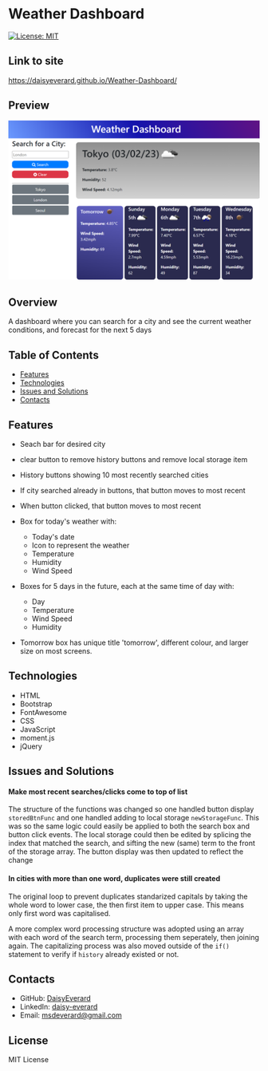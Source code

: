 # Weather Dashboard
[![License: MIT](https://img.shields.io/badge/License-MIT-yellow.svg)](https://opensource.org/licenses/MIT)

## Link to site

https://daisyeverard.github.io/Weather-Dashboard/

## Preview

<p align="center">
  <img src="./assets/images/preview.png" width="700" alt="screenshot of site">
</p>

## Overview

A dashboard where you can search for a city and see the current weather conditions, and forecast for the next 5 days

## Table of Contents

- [Features](#features)
- [Technologies](#technologies)
- [Issues and Solutions](#issues-and-solutions)
- [Contacts](#contacts)

## Features

- Seach bar for desired city
- clear button to remove history buttons and remove local storage item
- History buttons showing 10 most recently searched cities
- If city searched already in buttons, that button moves to most recent
- When button clicked, that button moves to most recent
- Box for today's weather with: 
    - Today's date
    - Icon to represent the weather
    - Temperature
    - Humidity
    - Wind Speed

- Boxes for 5 days in the future, each at the same time of day with:
    - Day
    - Temperature
    - Wind Speed
    - Humidity

- Tomorrow box has unique title 'tomorrow', different colour, and larger size on most screens. 

## Technologies

- HTML
- Bootstrap
- FontAwesome
- CSS
- JavaScript
- moment.js
- jQuery

## Issues and Solutions

#### Make most recent searches/clicks come to top of list

The structure of the functions was changed so one handled button display `storedBtnFunc` and one handled adding to local storage `newStorageFunc`. This was so the same logic could easily be applied to both the search box and button click events. 
The local storage could then be edited by splicing the index that matched the search, and sifting the new (same) term to the front of the storage array. 
The button display was then updated to reflect the change

#### In cities with more than one word, duplicates were still created

The original loop to prevent duplicates standarized capitals by taking the whole word to lower case, the then first item to upper case. This means only first word was capitalised. 

A more complex word processing structure was adopted using an array with each word of the search term, processing them seperately, then joining again. The capitalizing process was also moved outside of the `if()` statement to verify if `history` already existed or not. 

## Contacts

- GitHub: [DaisyEverard](https://github.com/DaisyEverard)
- LinkedIn: [daisy-everard](https://www.linkedin.com/in/daisy-everard/)
- Email: msdeverard@gmail.com

## License

MIT License
